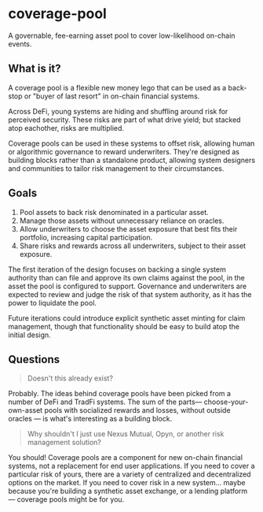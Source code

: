 # coverage-pool

A governable, fee-earning asset pool to cover low-likelihood on-chain events.

## What is it?

A coverage pool is a flexible new money lego that can be used as a back-stop or
"buyer of last resort" in on-chain financial systems.

Across DeFi, young systems are hiding and shuffling around risk for perceived
security. These risks are part of what drive yield; but stacked atop eachother,
risks are multiplied.

Coverage pools can be used in these systems to offset risk, allowing human or
algorithmic governance to reward underwriters. They're designed as building
blocks rather than a standalone product, allowing system designers and
communities to tailor risk management to their circumstances.

## Goals

1. Pool assets to back risk denominated in a particular asset.
2. Manage those assets without unnecessary reliance on oracles.
3. Allow underwriters to choose the asset exposure that best fits their
   portfolio, increasing capital participation.
4. Share risks and rewards across all underwriters, subject to their asset
   exposure.

The first iteration of the design focuses on backing a single system authority
than can file and approve its own claims against the pool, in the asset the
pool is configured to support. Governance and underwriters are expected to
review and judge the risk of that system authority, as it has the power to
liquidate the pool.

Future iterations could introduce explicit synthetic asset minting for claim
management, though that functionality should be easy to build atop the initial
design.

## Questions

> Doesn't this already exist?

Probably. The ideas behind coverage pools have been picked from a number of
DeFi and TradFi systems. The sum of the parts— choose-your-own-asset pools with
socialized rewards and losses, without outside oracles — is what's interesting
as a building block.

> Why shouldn't I just use Nexus Mutual, Opyn, or another risk management
> solution?

You should! Coverage pools are a component for new on-chain financial systems,
not a replacement for end user applications. If you need to cover a particular
risk of yours, there are a variety of centralized and decentralized options on
the market. If you need to cover risk in a new system... maybe because you're
building a synthetic asset exchange, or a lending platform — coverage pools
might be for you.
